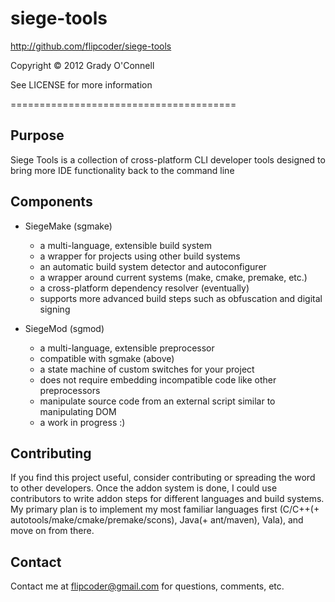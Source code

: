 # siege-tools
http://github.com/flipcoder/siege-tools

Copyright &copy; 2012 Grady O'Connell

See LICENSE for more information

=======================================

## Purpose ##
Siege Tools is a collection of cross-platform CLI developer tools designed to bring more IDE functionality back to the command line

## Components ##
- SiegeMake (sgmake)
    - a multi-language, extensible build system
    - a wrapper for projects using other build systems
    - an automatic build system detector and autoconfigurer
    - a wrapper around current systems (make, cmake, premake, etc.)
    - a cross-platform dependency resolver (eventually)
    - supports more advanced build steps such as obfuscation and digital signing

- SiegeMod (sgmod)
    - a multi-language, extensible preprocessor
    - compatible with sgmake (above)
    - a state machine of custom switches for your project
    - does not require embedding incompatible code like other preprocessors
    - manipulate source code from an external script similar to manipulating DOM
    - a work in progress :)

## Contributing ##
If you find this project useful, consider contributing or spreading the word to other developers.
Once the addon system is done, I could use contributors to write addon steps for different languages and build systems.
My primary plan is to implement my most familiar languages first (C/C++(+ autotools/make/cmake/premake/scons), Java(+ ant/maven), Vala), and move on from there.

## Contact ##
Contact me at flipcoder@gmail.com for questions, comments, etc.

